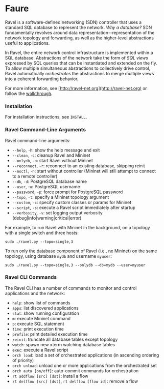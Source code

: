 # Faure

Ravel is a software-defined networking (SDN) controller that uses a standard SQL database to represent the network.  _Why a database?_ SDN fundamentally revolves around data representation--representation of the network topology and forwarding, as well as the higher-level abstractions useful to applications.

In Ravel, the entire network control infrastructure is implemented within a SQL database.  Abstractions of the network take the form of _SQL views_ expressed by SQL queries that can be instantiated and extended on the fly.  To allow multiple simultaneous abstractions to collectively drive control, Ravel automatically _orchestrates_ the abstractions to merge multiple views into a coherent forwarding behavior.

For more information, see [http://ravel-net.org](http://ravel-net.org) or follow the [walkthrough](http://ravel-net.org/walkthrough).


### Installation

For installation instructions, see `INSTALL`.


### Ravel Command-Line Arguments

Ravel command-line arguments:

  * `--help`, `-h`: show the help message and exit
  * `--clean`, `-c`: cleanup Ravel and Mininet 
  * `--onlydb`, `-o`: start Ravel without Mininet
  * `--reconnect`, `-r`: reconnect to an existing database, skipping reinit
  * `--noctl`, `-n`: start without controller (Mininet will still attempt to connect to a remote controller)
  * `--db`, `-d`: PostgreSQL database name
  * `--user`, -`u`: PostgreSQL username
  * `--password`, `-p`: force prompt for PostgreSQL password
  * `--topo`, `-t`: specify a Mininet topology argument
  * `--custom`, `-c`: specify custom classes or params for Mininet
  * `--script`, `-s`: execute a Ravel script immediately after startup
  * `--verbosity`, `-v`: set logging output verbosity (debug|info|warning|critical|error)

For example, to run Ravel with Mininet in the background, on a topology with a single switch and three hosts:

    sudo ./ravel.py --topo=single,3

To run only the database component of Ravel (i.e., no Mininet) on the same topology, using database `mydb` and username `myuser`:

    sudo ./ravel.py --topo=single,3 --onlydb --db=mydb --user=myuser


### Ravel CLI Commands

The Ravel CLI has a number of commands to monitor and control applications and the network:

  * `help`: show list of commands
  * `apps`: list discovered applications
  * `stat`: show running configuration
  * `m`: execute Mininet command
  * `p`: execute SQL statement
  * `time`: print execution time
  * `profile`: print detailed execution time
  * `reinit`: truncate all database tables except topology
  * `watch`: spawn new xterm watching database tables
  * `exec`: execute a Ravel script
  * `orch load`: load a set of orchestrated applications (in ascending ordering of priority)
  * `orch unload`: unload one or more applications from the orchestrated set
  * `orch auto [on/off]`: auto-commit commands for orchestration
  * `rt addflow [src] [dst]`: install a flow
  * `rt delflow [src] [dst]`, `rt delflow [flow id]`: remove a flow
